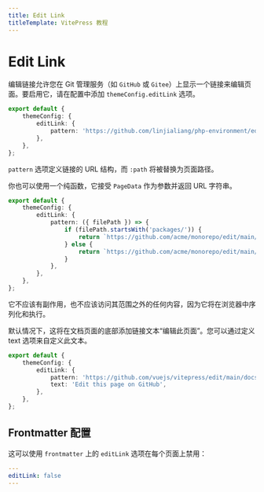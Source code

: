 ```yaml
---
title: Edit Link
titleTemplate: VitePress 教程
---
```


# Edit Link

编辑链接允许您在 Git 管理服务（如 `GitHub` 或 `Gitee`）上显示一个链接来编辑页面。要启用它，请在配置中添加 `themeConfig.editLink` 选项。

```ts
export default {
    themeConfig: {
        editLink: {
            pattern: 'https://github.com/linjialiang/php-environment/edit/main/:path',
        },
    },
};
```

`pattern` 选项定义链接的 URL 结构，而 `:path` 将被替换为页面路径。

你也可以使用一个纯函数，它接受 `PageData` 作为参数并返回 URL 字符串。

```ts
export default {
    themeConfig: {
        editLink: {
            pattern: ({ filePath }) => {
                if (filePath.startsWith('packages/')) {
                    return `https://github.com/acme/monorepo/edit/main/${filePath}`;
                } else {
                    return `https://github.com/acme/monorepo/edit/main/docs/${filePath}`;
                }
            },
        },
    },
};
```

它不应该有副作用，也不应该访问其范围之外的任何内容，因为它将在浏览器中序列化和执行。

默认情况下，这将在文档页面的底部添加链接文本“编辑此页面”。您可以通过定义 text 选项来自定义此文本。

```ts
export default {
    themeConfig: {
        editLink: {
            pattern: 'https://github.com/vuejs/vitepress/edit/main/docs/:path',
            text: 'Edit this page on GitHub',
        },
    },
};
```

## Frontmatter 配置

这可以使用 `frontmatter` 上的 `editLink` 选项在每个页面上禁用：

```yaml
---
editLink: false
---
```
